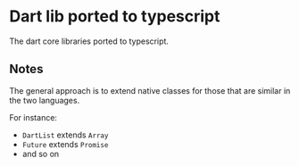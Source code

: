 # Dart lib ported to typescript

The dart core libraries ported to typescript.

## Notes

The general approach is to extend native classes for those that are similar in the two languages.

For instance:
 - `DartList` extends `Array`
 - `Future` extends `Promise`
 - and so on


